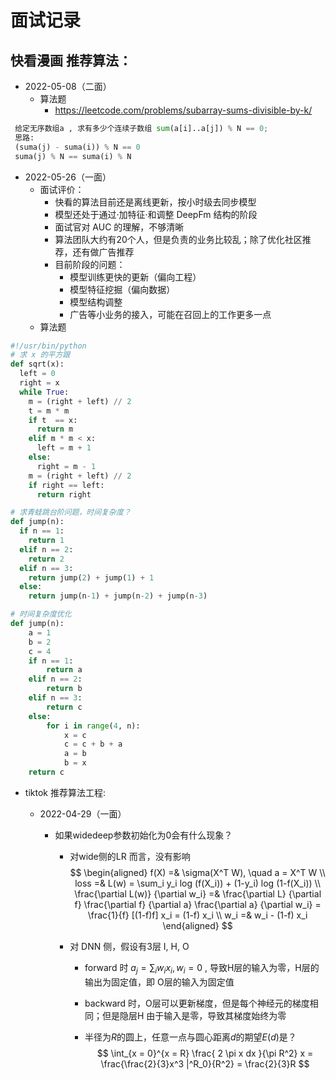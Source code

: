 # 面试记录

## 快看漫画 推荐算法：
+ 2022-05-08（二面）
    + 算法题
        + https://leetcode.com/problems/subarray-sums-divisible-by-k/
``` python
 给定无序数组a , 求有多少个连续子数组 sum(a[i]..a[j]) % N == 0;
 思路:  
 (suma(j) - suma(i)) % N == 0
 suma(j) % N == suma(i) % N
```

+ 2022-05-26（一面）
    + 面试评价：
        + 快看的算法目前还是离线更新，按小时级去同步模型
        + 模型还处于通过·加特征·和调整 DeepFm 结构的阶段
        + 面试官对 AUC 的理解，不够清晰
        + 算法团队大约有20个人，但是负责的业务比较乱；除了优化社区推荐，还有做广告推荐
        + 目前阶段的问题：
            + 模型训练更快的更新（偏向工程）
            + 模型特征挖掘（偏向数据）
            + 模型结构调整
            + 广告等小业务的接入，可能在召回上的工作更多一点
    + 算法题 
```python
#!/usr/bin/python
# 求 x 的平方跟
def sqrt(x):
  left = 0
  right = x
  while True:
    m = (right + left) // 2
    t = m * m
    if t  == x:
      return m
    elif m * m < x:
      left = m + 1
    else:
      right = m - 1
    m = (right + left) // 2
    if right == left:
      return right

# 求青蛙跳台阶问题，时间复杂度？
def jump(n):
  if n == 1:
    return 1
  elif n == 2:
    return 2
  elif n == 3:
    return jump(2) + jump(1) + 1
  else:
    return jump(n-1) + jump(n-2) + jump(n-3)

# 时间复杂度优化
def jump(n):
    a = 1
    b = 2
    c = 4
    if n == 1:
        return a
    elif n == 2:
        return b
    elif n == 3:
        return c
    else:
        for i in range(4, n):
            x = c
            c = c + b + a
            a = b
            b = x
    return c
  ```
  
   


- tiktok 推荐算法工程: 
  + 2022-04-29（一面）
    
    + 如果widedeep参数初始化为0会有什么现象？
        + 对wide侧的LR 而言，没有影响
            $$
            \begin{aligned}
            f(X) =& \sigma(X^T W), \quad a = X^T W \\
            loss =& L(w) = \sum_i y_i log (f(X_i)) + (1-y_i) log (1-f(X_i)) \\
            \frac{\partial L(w)} {\partial w_i} =& \frac{\partial L} {\partial f} \frac{\partial f} {\partial a}  \frac{\partial a} {\partial w_i} 
                = \frac{1}{f} [(1-f)f] x_i = (1-f) x_i \\
                w_i =& w_i - (1-f) x_i
            \end{aligned}
            $$
            
        + 对 DNN 侧，假设有3层 I, H, O
            + forward 时 $a_j = \sum_i w_i x_i,  w_i = 0$ , 导致H层的输入为零，H层的输出为固定值，即 O层的输入为固定值
            
            + backward 时，O层可以更新梯度，但是每个神经元的梯度相同；但是隐层H 由于输入是零，导致其梯度始终为零
                
            + 半径为$R$的圆上，任意一点与圆心距离$d$的期望$E(d)$是？
         $$
         \int_{x = 0}^{x = R} \frac{ 2 \pi x dx }{\pi R^2} x = \frac{\frac{2}{3}x^3 |^R_0}{R^2} = \frac{2}{3}R
         $$
    
    
    
    